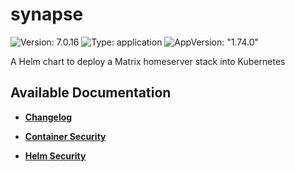 # synapse

![Version: 7.0.16](https://img.shields.io/badge/Version-7.0.16-informational?style=flat-square) ![Type: application](https://img.shields.io/badge/Type-application-informational?style=flat-square) ![AppVersion: "1.74.0"](https://img.shields.io/badge/AppVersion-"1.74.0"-informational?style=flat-square)

A Helm chart to deploy a Matrix homeserver stack into Kubernetes

## Available Documentation

- [**Changelog**](CHANGELOG)

- [**Container Security**](container-security)

- [**Helm Security**](helm-security)

